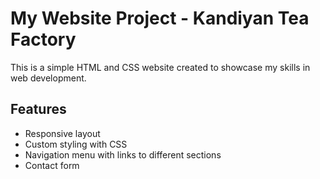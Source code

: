 # My Website Project - Kandiyan Tea Factory

This is a simple HTML and CSS website created to showcase my skills in web development.

## Features
- Responsive layout
- Custom styling with CSS
- Navigation menu with links to different sections
- Contact form

